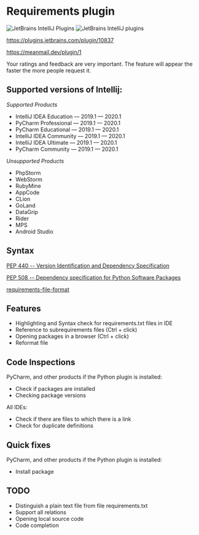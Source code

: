 # Requirements plugin
![JetBrains IntelliJ Plugins](https://img.shields.io/jetbrains/plugin/r/stars/10837?label=JetBrans%20Marketplace)
![JetBrains IntelliJ plugins](https://img.shields.io/jetbrains/plugin/d/10837)

https://plugins.jetbrains.com/plugin/10837

https://meanmail.dev/plugin/1

Your ratings and feedback are very important. The feature will appear the faster the more people request it.

## Supported versions of Intellij:

*Supported Products*
- IntelliJ IDEA Education — 2019.1 — 2020.1
- PyCharm Professional — 2019.1 — 2020.1
- PyCharm Educational — 2019.1 — 2020.1
- IntelliJ IDEA Community — 2019.1 — 2020.1
- IntelliJ IDEA Ultimate — 2019.1 — 2020.1
- PyCharm Community — 2019.1 — 2020.1

*Unsupported Products*
- PhpStorm
- WebStorm
- RubyMine
- AppCode
- CLion
- GoLand
- DataGrip
- Rider
- MPS
- Android Studio

## Syntax

[PEP 440 -- Version Identification and Dependency Specification](https://www.python.org/dev/peps/pep-0440)

[PEP 508 -- Dependency specification for Python Software Packages](https://www.python.org/dev/peps/pep-0508)

[requirements-file-format](https://pip.pypa.io/en/stable/reference/pip_install/#requirements-file-format)

## Features

* Highlighting and Syntax check for requirements.txt files in IDE
* Reference to subrequirements files (Ctrl + click)
* Opening packages in a browser (Ctrl + click)
* Reformat file

## Code Inspections

PyCharm, and other products if the Python plugin is installed:
* Check if packages are installed
* Checking package versions

All IDEs:
* Check if there are files to which there is a link
* Check for duplicate definitions

## Quick fixes

PyCharm, and other products if the Python plugin is installed:
* Install package

## TODO

* Distinguish a plain text file from file requirements.txt
* Support all relations
* Opening local source code
* Code completion
